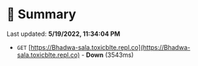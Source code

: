 # 📖 Summary
Last updated: **5/19/2022, 11:34:04 PM**

- `GET` [https://Bhadwa-sala.toxicblte.repl.co](https://Bhadwa-sala.toxicblte.repl.co) - **Down** (3543ms)
